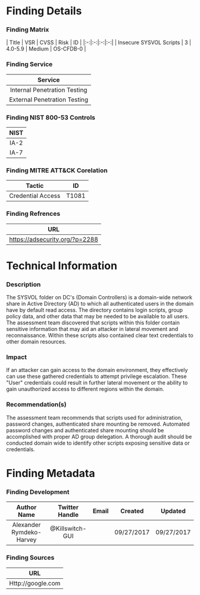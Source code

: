 # Finding Details 

### Finding Matrix
| Title  | VSR  |  CVSS  | Risk | ID |
|:-:|:-:|:-:|:-:|
| Insecure SYSVOL Scripts  |  3 |  4.0-5.9 | Medium  | OS-CFDB-0 |

### Finding Service
| Service  |
|:-:|
| Internal Penetration Testing  |
| External Penetration Testing  |

### Finding NIST 800-53 Controls
| NIST  |
|:-:|
| IA-2  |
|  IA-7 |

### Finding MITRE ATT&CK Corelation
| Tactic | ID |
|:-:|:-:|
| Credential Access | T1081 |

### Finding Refrences
| URL |
|:-:|
| https://adsecurity.org/?p=2288 |
 
# Technical Information

### Description 
The SYSVOL folder on DC's (Domain Controllers) is a domain-wide network share in Active Directory (AD) to which all authenticated users in the domain have by default read access. The directory contains login scripts, group policy data, and other data that may be needed to be available to all users. The assessment team discovered that scripts within this folder contain sensitive information that may aid an attacker in lateral movement and reconnaissance.  Within these scripts also contained clear text credentials to other domain resources.

### Impact
If an attacker can gain access to the domain environment, they effectively can use these gathered credentials to attempt privilege escalation. These "User" credentials could result in further lateral movement or the ability to gain unauthorized access to different regions within the domain.

### Recommendation(s)
The assessment team recommends that scripts used for administration, password changes, authenticated share mounting be removed. Automated password changes and authenticated share mounting should be accomplished with proper AD group delegation. A thorough audit should be conducted domain wide to identify other scripts exposing sensitive data or credentials.  

# Finding Metadata
### Finding Development
| Author Name | Twitter Handle | Email | Created | Updated |
|:-:|:-:|:-:|:-:|:-:|
| Alexander Rymdeko-Harvey | @Killswitch-GUI |  | 09/27/2017 | 09/27/2017 |

### Finding Sources
| URL | 
|:-:|
| Http://google.com |
